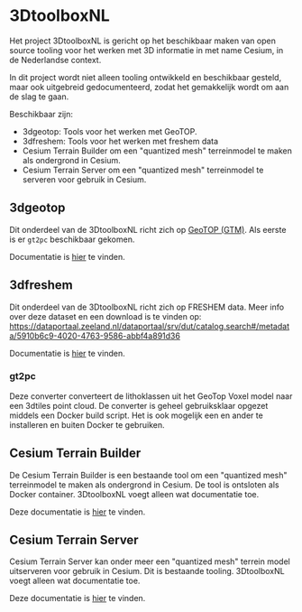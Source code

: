 # 3DtoolboxNL

Het project 3DtoolboxNL is gericht op het beschikbaar maken van open source tooling voor het werken met 3D informatie in met name Cesium, in de Nederlandse context.

In dit project wordt niet alleen tooling ontwikkeld en beschikbaar gesteld, maar ook uitgebreid gedocumenteerd, zodat het gemakkelijk wordt om aan de slag te gaan.

Beschikbaar zijn:

- 3dgeotop: Tools voor het werken met GeoTOP.
- 3dfreshem: Tools voor het werken met freshem data
- Cesium Terrain Builder om een "quantized mesh" terreinmodel te maken als ondergrond in Cesium.
- Cesium Terrain Server om een "quantized mesh" terreinmodel te serveren voor gebruik in Cesium.

## 3dgeotop

Dit onderdeel van de 3DtoolboxNL richt zich op [GeoTOP (GTM)](https://basisregistratieondergrond.nl/inhoud-bro/registratieobjecten/modellen/geotop-gtm/). Als eerste is er `gt2pc` beschikbaar gekomen.

Documentatie is [hier](3dgeotop) te vinden.

## 3dfreshem
Dit onderdeel van de 3DtoolboxNL richt zich op FRESHEM data. Meer info over deze dataset en een download is te vinden op: https://dataportaal.zeeland.nl/dataportaal/srv/dut/catalog.search#/metadata/5910b6c9-4020-4763-9586-abbf4a891d36

Documentatie is [hier](3dfreshem) te vinden.

### gt2pc

Deze converter converteert de lithoklassen uit het GeoTop Voxel model naar een 3dtiles point cloud. De converter is geheel gebruiksklaar opgezet middels een Docker build script. Het is ook mogelijk een en ander te installeren en buiten Docker te gebruiken.

## Cesium Terrain Builder

De Cesium Terrain Builder is een bestaande tool  om een "quantized mesh" terreinmodel te maken als ondergrond in Cesium. De tool is ontsloten als Docker container. 3DtoolboxNL voegt alleen wat documentatie toe. 

Deze documentatie is [hier](./ctb) te vinden.

## Cesium Terrain Server

Cesium Terrain Server kan onder meer een "quantized mesh" terrein model uitserveren voor gebruik in Cesium. Dit is bestaande tooling. 3DtoolboxNL voegt alleen wat documentatie toe. 

Deze documentatie is [hier](./cts) te vinden.
